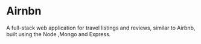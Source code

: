 # Airnbn
A full-stack web application for travel listings and reviews, similar to Airbnb, built using the Node ,Mongo and Express. 
